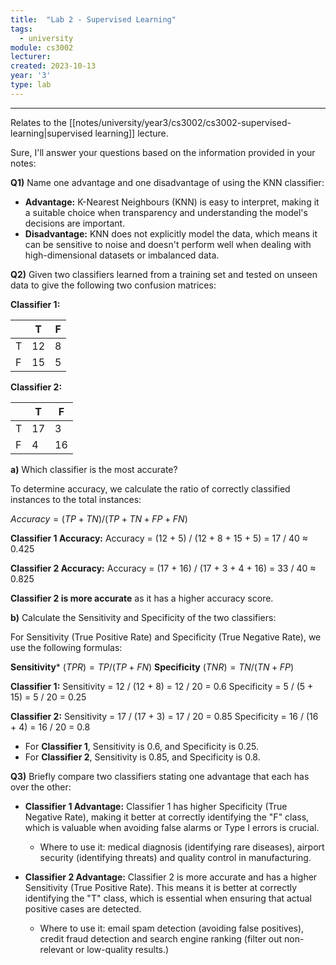 ```yaml
---
title:  "Lab 2 - Supervised Learning"
tags:
  - university
module: cs3002
lecturer:
created: 2023-10-13
year: '3'
type: lab
---
```

---
Relates to the [[notes/university/year3/cs3002/cs3002-supervised-learning|supervised learning]] lecture.

Sure, I'll answer your questions based on the information provided in your notes:

**Q1)** Name one advantage and one disadvantage of using the KNN classifier:

- **Advantage:** K-Nearest Neighbours (KNN) is easy to interpret, making it a suitable choice when transparency and understanding the model's decisions are important.
- **Disadvantage:** KNN does not explicitly model the data, which means it can be sensitive to noise and doesn't perform well when dealing with high-dimensional datasets or imbalanced data.

**Q2)** Given two classifiers learned from a training set and tested on unseen data to give the following two confusion matrices:

**Classifier 1:**

|     | T   | F   |
| --- | --- | --- |
| T   | 12  | 8   |
| F   | 15  | 5   | 

**Classifier 2:**

|     | T   | F   |
| --- | --- | --- |
| T   | 17  | 3   |
| F   | 4   | 16  | 

**a)** Which classifier is the most accurate?

To determine accuracy, we calculate the ratio of correctly classified instances to the total instances:

$Accuracy = (TP + TN) / (TP + TN + FP + FN)$

**Classifier 1 Accuracy:**
Accuracy = (12 + 5) / (12 + 8 + 15 + 5) = 17 / 40 ≈ 0.425

**Classifier 2 Accuracy:**
Accuracy = (17 + 16) / (17 + 3 + 4 + 16) = 33 / 40 ≈ 0.825

**Classifier 2 is more accurate** as it has a higher accuracy score.

**b)** Calculate the Sensitivity and Specificity of the two classifiers:

For Sensitivity (True Positive Rate) and Specificity (True Negative Rate), we use the following formulas:

**Sensitivity*** $(TPR) = TP / (TP + FN)$
**Specificity** $(TNR) = TN / (TN + FP)$

**Classifier 1:**
Sensitivity = 12 / (12 + 8) = 12 / 20 = 0.6
Specificity = 5 / (5 + 15) = 5 / 20 = 0.25

**Classifier 2:**
Sensitivity = 17 / (17 + 3) = 17 / 20 = 0.85
Specificity = 16 / (16 + 4) = 16 / 20 = 0.8

- For **Classifier 1**, Sensitivity is 0.6, and Specificity is 0.25.
- For **Classifier 2**, Sensitivity is 0.85, and Specificity is 0.8.

**Q3)** Briefly compare two classifiers stating one advantage that each has over the other:

- **Classifier 1 Advantage:** Classifier 1 has higher Specificity (True Negative Rate), making it better at correctly identifying the "F" class, which is valuable when avoiding false alarms or Type I errors is crucial.
    - Where to use it: medical diagnosis (identifying rare diseases), airport security (identifying threats) and quality control in manufacturing.

- **Classifier 2 Advantage:** Classifier 2 is more accurate and has a higher Sensitivity (True Positive Rate). This means it is better at correctly identifying the "T" class, which is essential when ensuring that actual positive cases are detected.
    - Where to use it: email spam detection (avoiding false positives), credit fraud detection and search engine ranking (filter out non-relevant or low-quality results.)